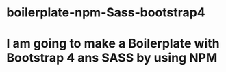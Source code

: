 # boilerplate-npm-Sass-bootstrap4
# I am going  to make a Boilerplate with Bootstrap 4 ans SASS by using NPM 
